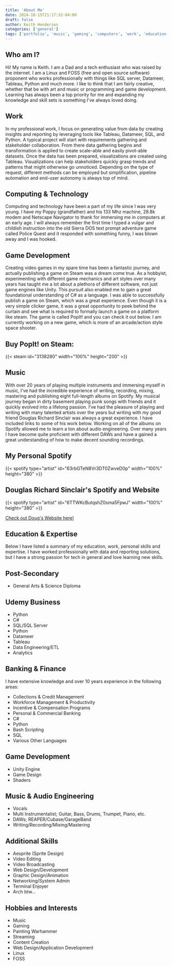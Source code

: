 ```yaml
---
title: 'About Me'
date: 2024-10-15T21:17:52-04:00
draft: false
author: Keith Henderson
categories: ['general']
tags: ['portfolio', 'music', 'gaming', 'computers', 'work', 'education']
---
```


## Who am I?
Hi! My name is Keith. I am a Dad and a tech enthusiast who was raised by the internet. I am a Linux and FOSS (free and open source software) proponent who works professionally with things like SQL server, Datameer, Tableau, Python and much more. I like to think that I am fairly creative, whether that be with art and music or programming and game development. Learning has always been a top priority for me and expanding my knowledge and skill sets is something I've always loved doing.

## Work
In my professional work, I focus on generating value from data by creating insights and reporting by leveraging tools like Tableau, Datameer, SQL, and Python. A typical project will start with requirements gathering and stakeholder collaboration. From there data gathering begins and transformation is applied to create scale-able and easily pivot-able datasets. Once the data has been prepared, visualizations are created using Tableau. Visualizations can help stakeholders quickly grasp trends and patterns that might otherwise go unnoticed. Depending on the type of request, different methods can be employed but simplification, pipeline automation and end-user autonomy is always top of mind.

## Computing & Technology
Computing and technology have been a part of my life since I was very young. I have my Poppy (grandfather) and his 133 Mhz machine, 28.8k modem and Netscape Navigator to thank for immersing me in computers at an early age. I will always remember the first time I typed a vulgar and childish instruction into the old Sierra DOS text prompt adventure game called Police Quest and it responded with something funny, I was blown away and I was hooked.

## Game Development
Creating video games in my spare time has been a fantastic journey, and actually publishing a game on Steam was a dream come true. As a hobbyist, experimenting with different game mechanics and art styles over many years has taught me a lot about a plethora of different software, not just game engines like Unity. This pursuit also enabled me to gain a great foundational understanding of C# as a language. I was able to successfully publish a game on Steam, which was a great experience. Even though it is a very simple clicker game, it was a great opportunity to peek behind the curtain and see what is required to formally launch a game on a platform like steam. The game is called PopIt! and you can check it out below. I am currently working on a new game, which is more of an arcade/action style space shooter.

## Buy PopIt! on Steam:

{{< steam id="3138280" width="100%" height="200" >}}

## Music
With over 20 years of playing multiple instruments and immersing myself in music, I’ve had the incredible experience of writing, recording, mixing, mastering and publishing eight full-length albums on Spotify. My musical journey began in dirty basement playing punk songs with friends and it quickly evolved into a lifelong passion. I’ve had the pleasure of playing and writing with many talented artists over the years but writing with my good friend Douglas Richard Sinclair was always a great experience. I have included links to some of his work below. Working on all of the albums on Spotify allowed me to learn a ton about audio engineering. Over many years I have become quite proficient with different DAWs and have a gained a great understanding of how to make decent sounding recordings. 

## My Personal Spotify

{{< spotify type="artist" id="63rbGTeN8Vr3DT0ZwveD0p" width="100%" height="380" >}}

## Douglas Richard Sinclair's Spotify and Website
{{< spotify type="artist" id="6TTWKcButqshZ0sma5FpwJ" width="100%" height="380" >}}

[Check out Doug's Website here!](https://www.rickstclair.com/)

## Education & Expertise
Below I have listed a summary of my education, work, personal skills and expertise. I have worked professionally with data and reporting solutions, but I have a strong passion for tech in general and love learning new skills.

## Post-Secondary
- General Arts & Science Diploma

## Udemy Business
- Python  
- C#  
- SQL/SQL Server  
- Python  
- Datameer  
- Tableau  
- Data Engineering/ETL  
- Analytics

## Banking & Finance
I have extensive knowledge and over 10 years experience in the following areas:
- Collections & Credit Management  
- Workforce Management & Productivity  
- Incentive & Compensation Programs  
- Personal & Commercial Banking  
- C#  
- Python  
- Bash Scripting  
- SQL  
- Various Other Languages

## Game Development
- Unity Engine  
- Game Design  
- Shaders

## Music & Audio Engineering
- Vocals  
- Multi Instrumentalist; Guitar, Bass, Drums, Trumpet, Piano, etc.  
- DAWs; REAPER/Cubase/GarageBand  
- Writing/Recording/Mixing/Mastering

## Additional Skills
- Aesprite (Sprite Design)  
- Video Editing  
- Video Broadcasting  
- Web Design/Development  
- Graphic Design/Animation  
- Networking/System Admin  
- Terminal Enjoyer  
- Arch btw...

## Hobbies and Interests
- Music  
- Gaming  
- Painting Warhammer  
- Streaming  
- Content Creation  
- Web Design/Application Development  
- Linux  
- FOSS




